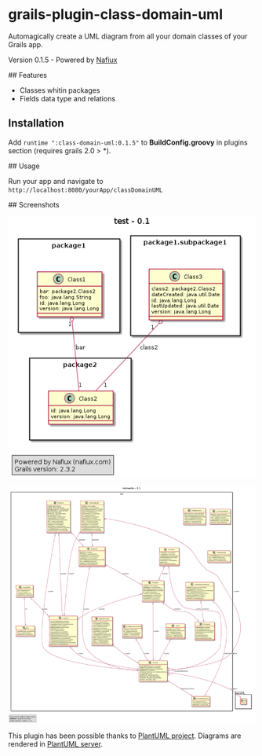 grails-plugin-class-domain-uml
=============================

Automagically create a UML diagram from all your domain classes of your Grails app.

Version 0.1.5 - Powered by [Nafiux](http://www.nafiux.com)

## Features

* Classes whitin packages
* Fields data type and relations

## Installation

Add `runtime ":class-domain-uml:0.1.5"` to **BuildConfig.groovy** in plugins section (requires grails 2.0 > *).

## Usage

Run your app and navigate to `http://localhost:8080/yourApp/classDomainUML`

## Screenshots

![Example 2](web-app/images/class-domain-uml-screenshot-2.png)

![Example 1](web-app/images/class-domain-uml-screenshot-1.png)

This plugin has been possible thanks to [PlantUML project](http://plantuml.sourceforge.net/). Diagrams are rendered in [PlantUML server](http://www.plantuml.com/plantuml).

